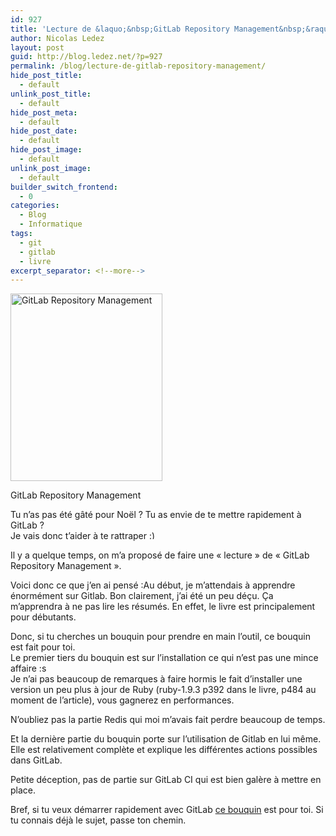 ```yaml
---
id: 927
title: 'Lecture de &laquo;&nbsp;GitLab Repository Management&nbsp;&raquo;'
author: Nicolas Ledez
layout: post
guid: http://blog.ledez.net/?p=927
permalink: /blog/lecture-de-gitlab-repository-management/
hide_post_title:
  - default
unlink_post_title:
  - default
hide_post_meta:
  - default
hide_post_date:
  - default
hide_post_image:
  - default
unlink_post_image:
  - default
builder_switch_frontend:
  - 0
categories:
  - Blog
  - Informatique
tags:
  - git
  - gitlab
  - livre
excerpt_separator: <!--more-->
---
```

<div id="attachment_928" style="width: 253px" class="wp-caption alignleft">
  <a href="http://bit.ly/1fTUYMy"><img class="size-medium wp-image-928" alt="GitLab Repository Management" src="http://blog.ledez.net/wp-content/uploads/2013/12/GitLab-Repository-Management-243x300.jpg" width="243" height="300" srcset="http://blog.ledez.net/wp-content/uploads/2013/12/GitLab-Repository-Management-243x300.jpg 243w, http://blog.ledez.net/wp-content/uploads/2013/12/GitLab-Repository-Management.jpg 500w" sizes="(max-width: 243px) 100vw, 243px" /></a>
  
  <p class="wp-caption-text">
    GitLab Repository Management
  </p>
</div>

Tu n&rsquo;as pas été gâté pour Noël ? Tu as envie de te mettre rapidement à GitLab ?  
Je vais donc t&rsquo;aider à te rattraper <img src="https://blog.ledez.net/wp-includes/images/smilies/simple-smile.png" alt=":)" class="wp-smiley" style="height: 1em; max-height: 1em;" />

Il y a quelque temps, on m&rsquo;a proposé de faire une &laquo;&nbsp;lecture&nbsp;&raquo; de &laquo;&nbsp;GitLab Repository Management&nbsp;&raquo;.

Voici donc ce que j&rsquo;en ai pensé :<!--more-->Au début, je m&rsquo;attendais à apprendre énormément sur Gitlab. Bon clairement, j&rsquo;ai été un peu déçu. Ça m’apprendra à ne pas lire les résumés. En effet, le livre est principalement pour débutants.

  
Donc, si tu cherches un bouquin pour prendre en main l&rsquo;outil, ce bouquin est fait pour toi.  
Le premier tiers du bouquin est sur l&rsquo;installation ce qui n&rsquo;est pas une mince affaire :s  
Je n&rsquo;ai pas beaucoup de remarques à faire hormis le fait d&rsquo;installer une version un peu plus à jour de Ruby (ruby-1.9.3 p392 dans le livre, p484 au moment de l&rsquo;article), vous gagnerez en performances.

N&rsquo;oubliez pas la partie Redis qui moi m&rsquo;avais fait perdre beaucoup de temps.

Et la dernière partie du bouquin porte sur l&rsquo;utilisation de Gitlab en lui même. Elle est relativement complète et explique les différentes actions possibles dans GitLab.

Petite déception, pas de partie sur GitLab CI qui est bien galère à mettre en place.

Bref, si tu veux démarrer rapidement avec GitLab [ce bouquin][1] est pour toi. Si tu connais déjà le sujet, passe ton chemin.

 [1]: http://bit.ly/1fTUYMy
